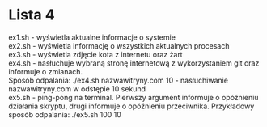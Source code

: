 # Lista 4
ex1.sh - wyświetla aktualne informacje o systemie\
ex2.sh - wyświetla informację o wszystkich aktualnych procesach\
ex3.sh - wyświetla zdjęcie kota z internetu oraz żart\
ex4.sh - nasłuchuje wybraną stronę internetową z wykorzystaniem git oraz informuje o zmianach.\
Sposób odpalania: ./ex4.sh nazwawitryny.com 10 - nasłuchiwanie nazwawitryny.com w odstępie 10 sekund\
ex5.sh - ping-pong na terminal. Pierwszy argument informuje o opóźnieniu działania skryptu, drugi informuje o opóźnieniu przeciwnika.
Przykładowy sposób odpalania: ./ex5.sh 100 10
